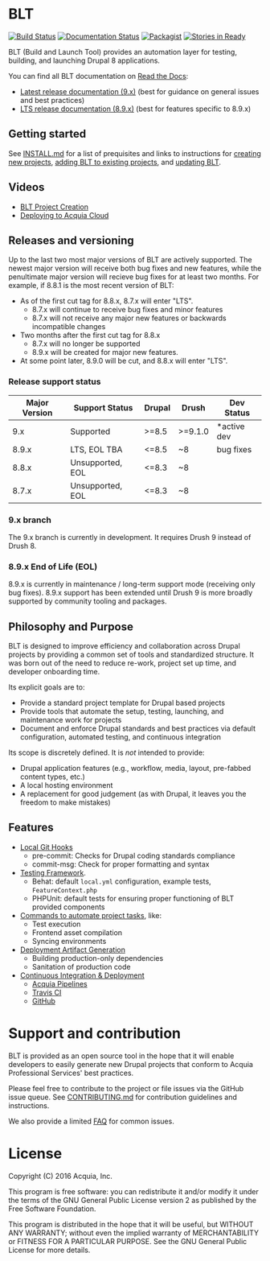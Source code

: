 # BLT

[![Build Status](https://travis-ci.org/acquia/blt.svg?branch=9.x)](https://travis-ci.org/acquia/blt) [![Documentation Status](https://readthedocs.org/projects/blt/badge/?version=9.x)](http://blt.readthedocs.io/en/9.x/?badge=9.x) [![Packagist](https://img.shields.io/packagist/v/acquia/blt.svg)](https://packagist.org/packages/acquia/blt) [![Stories in Ready](https://badge.waffle.io/acquia/blt.png?label=ready&title=Ready)](http://waffle.io/acquia/blt)

BLT (Build and Launch Tool) provides an automation layer for testing, building, and launching Drupal 8 applications.

You can find all BLT documentation on [Read the Docs](http://blt.readthedocs.io):

* [Latest release documentation (9.x)](http://blt.readthedocs.io/en/latest/) (best for guidance on general issues and best practices)
* [LTS release documentation (8.9.x)](http://blt.readthedocs.io/en/stable/) (best for features specific to 8.9.x)

## Getting started

See [INSTALL.md](INSTALL.md) for a list of prequisites and links to instructions for [creating new projects](https://github.com/acquia/blt/blob/9.x/readme/creating-new-project.md), [adding BLT to existing projects](https://github.com/acquia/blt/blob/9.x/readme/adding-to-project.md), and [updating BLT](https://github.com/acquia/blt/blob/9.x/readme/updating-blt.md).

## Videos

* [BLT Project Creation](https://www.youtube.com/watch?v=KBwS0fsmXRs)
* [Deploying to Acquia Cloud](https://www.youtube.com/watch?v=jjnPMvZ2x-c)

## Releases and versioning

Up to the last two most major versions of BLT are actively supported. The newest major version will receive both bug fixes and new features, while the penultimate major version will recieve bug fixes for at least two months. For example, if 8.8.1 is the most recent version of BLT:

* As of the first cut tag for 8.8.x, 8.7.x will enter "LTS".
    * 8.7.x will continue to receive bug fixes and minor features
    * 8.7.x will not receive any major new features or backwards incompatible changes
* Two months after the first cut tag for 8.8.x
    * 8.7.x will no longer be supported
    * 8.9.x will be created for major new features.
* At some point later, 8.9.0 will be cut, and 8.8.x will enter "LTS".

### Release support status

| Major Version | Support Status              | Drupal | Drush          | Dev Status   |
|---------------|-----------------------------|--------|----------------|--------------|
| 9.x           | Supported                   | >=8.5  | >=9.1.0        | \*active dev |
| 8.9.x         | LTS, EOL TBA                | <=8.5  | ~8             | bug fixes    |
| 8.8.x         | Unsupported, EOL            | <=8.3  | ~8             |              |
| 8.7.x         | Unsupported, EOL            | <=8.3  | ~8             |              |

### 9.x branch

The 9.x branch is currently in development. It requires Drush 9 instead of Drush 8.

### 8.9.x End of Life (EOL)

8.9.x is currently in maintenance / long-term support mode (receiving only bug fixes). 8.9.x support has been extended until Drush 9 is more broadly supported by community tooling and packages.

## Philosophy and Purpose

BLT is designed to improve efficiency and collaboration across Drupal projects by providing a common set of tools and standardized structure. It was born out of the need to reduce re-work, project set up time, and developer onboarding time.

Its explicit goals are to:

* Provide a standard project template for Drupal based projects
* Provide tools that automate the setup, testing, launching, and maintenance work for projects
* Document and enforce Drupal standards and best practices via default configuration, automated testing, and continuous integration

Its scope is discretely defined. It is *not* intended to provide:

* Drupal application features (e.g., workflow, media, layout, pre-fabbed content types, etc.)
* A local hosting environment
* A replacement for good judgement (as with Drupal, it leaves you the freedom to make mistakes)

## Features

* [Local Git Hooks](https://github.com/acquia/blt/tree/9.x/scripts/git-hooks)
    * pre-commit: Checks for Drupal coding standards compliance
    * commit-msg: Check for proper formatting and syntax
* [Testing Framework](https://github.com/acquia/blt/tree/9.x/template/tests).
    * Behat: default `local.yml` configuration, example tests, `FeatureContext.php`
    * PHPUnit: default tests for ensuring proper functioning of BLT provided components
* [Commands to automate project tasks](project-tasks.md), like:
    * Test execution
    * Frontend asset compilation
    * Syncing environments
* [Deployment Artifact Generation](deploy.md)
    * Building production-only dependencies
    * Sanitation of production code
* [Continuous Integration & Deployment](ci.md)
    * [Acquia Pipelines](https://dev.acquia.com/request-invite-acquia-pipelines)
    * [Travis CI](https://travis-ci.com)
    * [GitHub](https://github.com)

# Support and contribution

BLT is provided as an open source tool in the hope that it will enable developers to easily generate new Drupal projects that conform to Acquia Professional Services' best practices.

Please feel free to contribute to the project or file issues via the GitHub issue queue. See [CONTRIBUTING.md](CONTRIBUTING.md) for contribution guidelines and instructions. 

We also provide a limited [FAQ](FAQ.md) for common issues.

# License

Copyright (C) 2016 Acquia, Inc.

This program is free software: you can redistribute it and/or modify it under the terms of the GNU General Public License version 2 as published by the Free Software Foundation.

This program is distributed in the hope that it will be useful, but WITHOUT ANY WARRANTY; without even the implied warranty of MERCHANTABILITY or FITNESS FOR A PARTICULAR PURPOSE.  See the GNU General Public License for more details.
